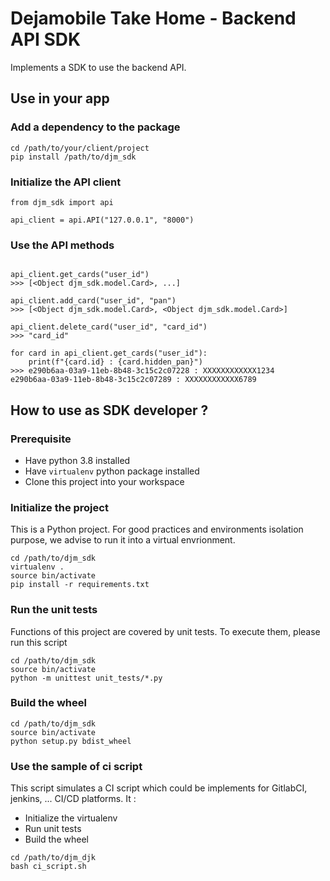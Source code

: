 # Dejamobile Take Home - Backend API SDK

Implements a SDK to use the backend API.

##  Use in your app

### Add a dependency to the package

```lang=bash
cd /path/to/your/client/project
pip install /path/to/djm_sdk
```

### Initialize the API client

```lang=python
from djm_sdk import api

api_client = api.API("127.0.0.1", "8000")
```

### Use the API methods

```lang=python

api_client.get_cards("user_id")
>>> [<Object djm_sdk.model.Card>, ...]

api_client.add_card("user_id", "pan")
>>> [<Object djm_sdk.model.Card>, <Object djm_sdk.model.Card>]

api_client.delete_card("user_id", "card_id")
>>> "card_id"

for card in api_client.get_cards("user_id"):
    print(f"{card.id} : {card.hidden_pan}")
>>> e290b6aa-03a9-11eb-8b48-3c15c2c07228 : XXXXXXXXXXXX1234
e290b6aa-03a9-11eb-8b48-3c15c2c07289 : XXXXXXXXXXXX6789
```

## How to use as SDK developer ?

### Prerequisite 

- Have python 3.8 installed
- Have `virtualenv` python package installed
- Clone this project into your workspace

### Initialize the project

This is a Python project. For good practices and environments isolation purpose, we advise to run it into a virtual envrionment.

```lang=bash
cd /path/to/djm_sdk
virtualenv .
source bin/activate
pip install -r requirements.txt
```

### Run the unit tests

Functions of this project are covered by unit tests. To execute them, please run this script

```lang=bash
cd /path/to/djm_sdk
source bin/activate
python -m unittest unit_tests/*.py
```

### Build the wheel

```lang=bash
cd /path/to/djm_sdk
source bin/activate
python setup.py bdist_wheel
```

### Use the sample of ci script

This script simulates a CI script which could be implements for GitlabCI, jenkins, ... CI/CD platforms. It :
- Initialize the virtualenv
- Run unit tests
- Build the wheel

```lang=bash
cd /path/to/djm_djk
bash ci_script.sh
```
